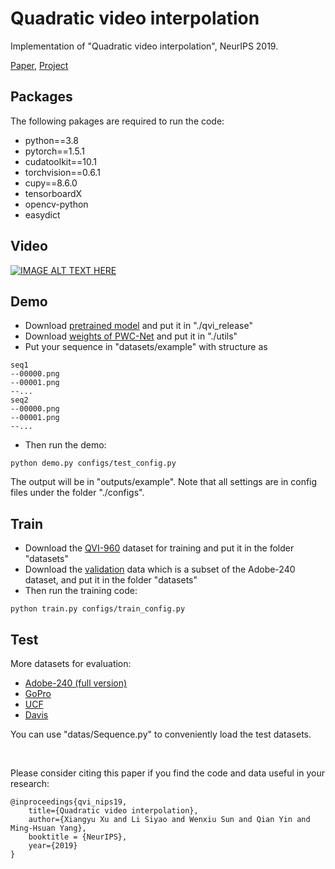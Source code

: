 # Quadratic video interpolation

Implementation of "Quadratic video interpolation", NeurIPS 2019.

[Paper](https://arxiv.org/abs/1911.00627), [Project](https://sites.google.com/view/xiangyuxu/qvi_nips19)

## Packages
The following pakages are required to run the code:
* python==3.8
* pytorch==1.5.1
* cudatoolkit==10.1
* torchvision==0.6.1
* cupy==8.6.0
* tensorboardX
* opencv-python
* easydict

## Video
[![IMAGE ALT TEXT HERE](https://img.youtube.com/vi/vemHEbkWMAI/0.jpg)](https://www.youtube.com/watch?v=vemHEbkWMAI)


## Demo
* Download [pretrained model](https://www.dropbox.com/s/5auirpk1tijxo1v/model.pt?dl=0) and put it in "./qvi_release"
* Download [weights of PWC-Net](https://www.dropbox.com/s/afsqhlzu0rarpmf/pwc-checkpoint.pt?dl=0) and put it in "./utils"
* Put your sequence in "datasets/example" with structure as 
```
seq1
--00000.png 
--00001.png
--... 
seq2
--00000.png 
--00001.png
--... 
```

* Then run the demo:
```
python demo.py configs/test_config.py
```
The output will be in "outputs/example". Note that all settings are in config files under the folder "./configs".



## Train
* Download the [QVI-960](https://www.dropbox.com/s/4i6ff6o62sp2f69/QVI-960.zip?dl=0) dataset for training and put it in the folder "datasets"
* Download the [validation](https://www.dropbox.com/s/u50kpbj08cuucmu/Adobe240_validation.zip?dl=0) data which is a subset of the Adobe-240 dataset, and put it in the folder "datasets"
* Then run the training code:

```
python train.py configs/train_config.py
```

## Test
More datasets for evaluation:
* [Adobe-240 (full version)](https://www.google.com/url?q=https%3A%2F%2Fwww.dropbox.com%2Fs%2Fpwjbbrcyk1woqxu%2Fadobe240.zip%3Fdl%3D0&sa=D&sntz=1&usg=AFQjCNHsNzXN1lu-LohDckNdFvIcJZmv4w)
* [GoPro](https://drive.google.com/file/d/1SlURvdQsokgsoyTosAaELc4zRjQz9T2U/view)
* [UCF](https://www.google.com/url?q=https%3A%2F%2Fwww.dropbox.com%2Fs%2Fdbihqk5deobn0f7%2Fucf101_extracted.zip%3Fdl%3D0&sa=D&sntz=1&usg=AFQjCNE8CyLdENKhJf2eyFUWu6G2D1iJUQ)
* [Davis](https://www.google.com/url?q=https%3A%2F%2Fwww.dropbox.com%2Fs%2F9t6x7fi9ui0x6bt%2Fdavis-90.zip%3Fdl%3D0&sa=D&sntz=1&usg=AFQjCNG7jT-Up65GD33d1tUftjPYNdQxkg)

You can use "datas/Sequence.py" to conveniently load the test datasets.

&nbsp;
&nbsp;

Please consider citing this paper if you find the code and data useful in your research:
```
@inproceedings{qvi_nips19,
	title={Quadratic video interpolation},
	author={Xiangyu Xu and Li Siyao and Wenxiu Sun and Qian Yin and Ming-Hsuan Yang},
	booktitle = {NeurIPS},
	year={2019}
}
```
